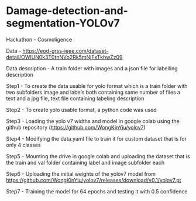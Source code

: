 # Damage-detection-and-segmentation-YOLOv7  

Hackathon - Cosmoligence  

Data - https://eod-grss-ieee.com/dataset-detail/OWlUN0k3T0tnNVo2Rk5mNjFxTkhwZz09  

Data description - A train folder with images and a json file for labelling description  

Step1 - To create the data usable for yolo format which is a train folder with two subfolders image and labels both containing same number of files a text and a jpg file, text file containing labeling description  

Step2 - To create yolo usable format, a python code was used  

Step3 - Loading the yolo v7 widths and model in google colab using the github repository (https://github.com/WongKinYiu/yolov7)  

Step4 - Modifying the data.yaml file to train it for custom dataset that is for only 4 classes  

Step5 - Mounting the drive in google colab and uploading the dataset that is the train and val folder containing label and image subfolder each  

Step6 - Uploading the initial weights of the yolov7 model from https://github.com/WongKinYiu/yolov7/releases/download/v0.1/yolov7.pt  

Step7 - Training the model for 64 epochs and testing it with 0.5 confidence
